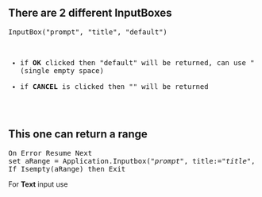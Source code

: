 <h2>There are 2 different InputBoxes</h2>
<pre>
InputBox("prompt", "title", "default")

- if <b>OK</b> clicked then "default" will be returned, can use " " (single empty space)
- if <b>CANCEL</b> is clicked then "" will be returned
</pre>

<h2>This one can return a range</h2>

<pre>
On Error Resume Next
set aRange = Application.Inputbox(<em>"prompt"</em>, title:=<em>"title"</em>, type:=<em>8</em>)
If Isempty(aRange) then Exit
</pre>


For <b>Text</b> input use
<pre>

</pre>
